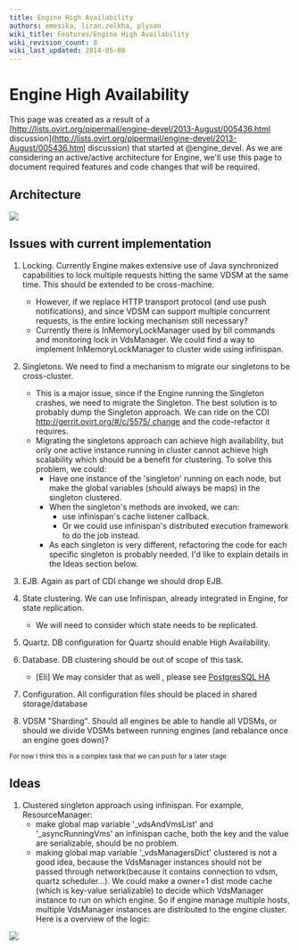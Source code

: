 ```yaml
---
title: Engine High Availability
authors: emesika, liran.zelkha, plysan
wiki_title: Features/Engine High Availability
wiki_revision_count: 8
wiki_last_updated: 2014-05-08
---
```


# Engine High Availability

This page was created as a result of a [http://lists.ovirt.org/pipermail/engine-devel/2013-August/005436.html discussion](http://lists.ovirt.org/pipermail/engine-devel/2013-August/005436.html discussion) that started at @engine_devel. As we are considering an active/active architecture for Engine, we'll use this page to document required features and code changes that will be required.

## Architecture

![](/images/wiki/engine_ha_architecture.png)

## Issues with current implementation

1.  Locking. Currently Engine makes extensive use of Java synchronized capabilities to lock multiple requests hitting the same VDSM at the same time. This should be extended to be cross-machine.
    -   However, if we replace HTTP transport protocol (and use push notifications), and since VDSM can support multiple concurrent requests, is the entire locking mechanism still necessary?
    -   Currently there is InMemoryLockManager used by bll commands and monitoring lock in VdsManager. We could find a way to implement InMemoryLockManager to cluster wide using infinispan.

2.  Singletons. We need to find a mechanism to migrate our singletons to be cross-cluster.
    -   This is a major issue, since if the Engine running the Singleton crashes, we need to migrate the Singleton. The best solution is to probably dump the Singleton approach. We can ride on the CDI [http://gerrit.ovirt.org/#/c/5575/ change](http://gerrit.ovirt.org/#/c/5575/_change) and the code-refactor it requires.
    -   Migrating the singletons approach can achieve high availability, but only one active instance running in cluster cannot achieve high scalability which should be a benefit for clustering. To solve this problem, we could:
        -   Have one instance of the 'singleton' running on each node, but make the global variables (should always be maps) in the singleton clustered.
        -   When the singleton's methods are invoked, we can:
            -   use infinispan's cache listener callback.
            -   Or we could use infinispan's distributed execution framework to do the job instead.
        -   As each singleton is very different, refactoring the code for each specific singleton is probably needed. I'd like to explain details in the Ideas section below.

3.  EJB. Again as part of CDI change we should drop EJB.
4.  State clustering. We can use Infinispan, already integrated in Engine, for state replication.
    -   We will need to consider which state needs to be replicated.

5.  Quartz. DB configuration for Quartz should enable High Availability.
6.  Database. DB clustering should be out of scope of this task.
    -   [Eli] We may consider that as well , please see [PostgresSQL HA](http://www.openscg.com/postgresql-ha-automatic-failover/)

7.  Configuration. All configuration files should be placed in shared storage/database
8.  VDSM "Sharding". Should all engines be able to handle all VDSMs, or should we divide VDSMs between running engines (and rebalance once an engine goes down)?

<sub>For now I think this is a complex task that we can push for a later stage

## Ideas

1.  Clustered singleton approach using infinispan. For example, ResourceManager:
    -   make global map variable '_vdsAndVmsList' and '_asyncRunningVms' an infinispan cache, both the key and the value are serializable, should be no problem.
    -   making global map variable '_vdsManagersDict' clustered is not a good idea, because the VdsManager instances should not be passed through network(because it contains connection to vdsm, quartz scheduler...). We could make a owner=1 dist mode cache (which is key-value serializable) to decide which VdsManager instance to run on which engine. So if engine manage multiple hosts, multiple VdsManager instances are distributed to the engine cluster. Here is a overview of the logic:

![](/images/wiki/Clustered_singleton_approach_for_ResourceManager.png)
